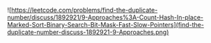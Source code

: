 ![https://leetcode.com/problems/find-the-duplicate-number/discuss/1892921/9-Approaches%3A-Count-Hash-In-place-Marked-Sort-Binary-Search-Bit-Mask-Fast-Slow-Pointers](find-the-duplicate-number-discuss-1892921-9-Approaches.png)